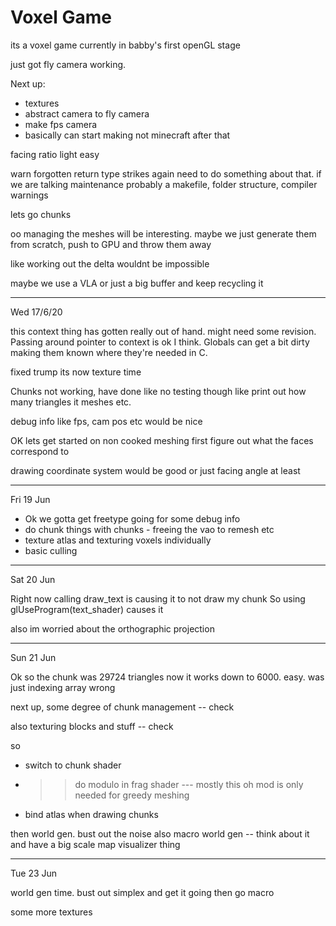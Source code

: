 # Voxel Game
its a voxel game
currently in babby's first openGL stage

just got fly camera working.

Next up: 
 * textures 
 * abstract camera to fly camera
 * make fps camera
 * basically can start making not minecraft after that

facing ratio light
easy


warn forgotten return type strikes again need to do something about that.
if we are talking maintenance probably a makefile, folder structure, compiler warnings

lets go chunks

oo managing the meshes will be interesting. maybe we just generate them from scratch, push to GPU and throw them away

like working out the delta wouldnt be impossible

maybe we use a VLA
or just a big buffer and keep recycling it

-----------
Wed 17/6/20

this context thing has gotten really out of hand. might need some revision. Passing around pointer to context is ok I think. Globals can get a bit dirty making them known where they're needed in C.

fixed trump its now texture time

Chunks not working, have done like no testing though like print out how many triangles it meshes etc.

debug info like fps, cam pos etc would be nice

OK lets get started on non cooked meshing
first figure out what the faces correspond to

drawing coordinate system would be good
or just facing angle at least

-----
Fri 19 Jun
- Ok we gotta get freetype going for some debug info
- do chunk things with chunks - freeing the vao to remesh etc
- texture atlas and texturing voxels individually
- basic culling

--------
Sat 20 Jun

Right now calling draw_text is causing it to not draw my chunk
So using glUseProgram(text_shader) causes it

also im worried about the orthographic projection

------------
Sun 21 Jun

Ok so the chunk was 29724 triangles
now it works down to 6000. easy. was just indexing array wrong

next up, some degree of chunk management -- check

also texturing blocks and stuff -- check

so
 - switch to chunk shader
 -  >> do modulo in frag shader      --- mostly this
    oh mod is only needed for greedy meshing
 - bind atlas when drawing chunks

then world gen. bust out the noise
also macro world gen -- think about it and have a big scale map visualizer thing


------------
Tue 23 Jun

world gen time. bust out simplex and get it going
then go macro

some more textures